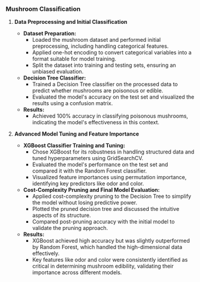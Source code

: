 ### **Mushroom Classification**

1. **Data Preprocessing and Initial Classification**
   - **Dataset Preparation:**
     - Loaded the mushroom dataset and performed initial preprocessing, including handling categorical features.
     - Applied one-hot encoding to convert categorical variables into a format suitable for model training.
     - Split the dataset into training and testing sets, ensuring an unbiased evaluation.
   - **Decision Tree Classifier:**
     - Trained a Decision Tree classifier on the processed data to predict whether mushrooms are poisonous or edible.
     - Evaluated the model's accuracy on the test set and visualized the results using a confusion matrix.
   - **Results:**
     - Achieved 100% accuracy in classifying poisonous mushrooms, indicating the model's effectiveness in this context.
   
2. **Advanced Model Tuning and Feature Importance**
   - **XGBoost Classifier Training and Tuning:**
     - Chose XGBoost for its robustness in handling structured data and tuned hyperparameters using GridSearchCV.
     - Evaluated the model's performance on the test set and compared it with the Random Forest classifier.
     - Visualized feature importances using permutation importance, identifying key predictors like odor and color.
   - **Cost-Complexity Pruning and Final Model Evaluation:**
     - Applied cost-complexity pruning to the Decision Tree to simplify the model without losing predictive power.
     - Plotted the pruned decision tree and discussed the intuitive aspects of its structure.
     - Compared post-pruning accuracy with the initial model to validate the pruning approach.
   - **Results:**
     - XGBoost achieved high accuracy but was slightly outperformed by Random Forest, which handled the high-dimensional data effectively.
     - Key features like odor and color were consistently identified as critical in determining mushroom edibility, validating their importance across different models.
